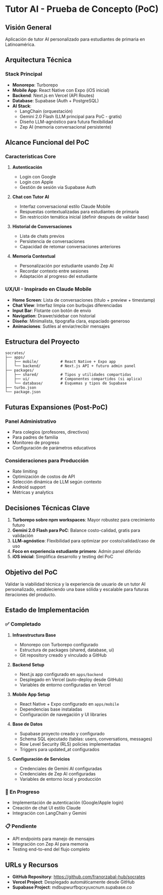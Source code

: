 # Tutor AI - Prueba de Concepto (PoC)

## Visión General
Aplicación de tutor AI personalizado para estudiantes de primaria en Latinoamérica.

## Arquitectura Técnica

### Stack Principal
- **Monorepo**: Turborepo
- **Mobile App**: React Native con Expo (iOS inicial)
- **Backend**: Next.js en Vercel (API Routes)
- **Database**: Supabase (Auth + PostgreSQL)
- **AI Stack**:
  - LangChain (orquestación)
  - Gemini 2.0 Flash (LLM principal para PoC - gratis)
  - Diseño LLM-agnóstico para futura flexibilidad
  - Zep AI (memoria conversacional persistente)

## Alcance Funcional del PoC

### Características Core
1. **Autenticación**
   - Login con Google
   - Login con Apple
   - Gestión de sesión via Supabase Auth

2. **Chat con Tutor AI**
   - Interfaz conversacional estilo Claude Mobile
   - Respuestas contextualizadas para estudiantes de primaria
   - Sin restricción temática inicial (definir después de validar base)

3. **Historial de Conversaciones**
   - Lista de chats previos
   - Persistencia de conversaciones
   - Capacidad de retomar conversaciones anteriores

4. **Memoria Contextual**
   - Personalización por estudiante usando Zep AI
   - Recordar contexto entre sesiones
   - Adaptación al progreso del estudiante

### UX/UI - Inspirado en Claude Mobile
- **Home Screen**: Lista de conversaciones (título + preview + timestamp)
- **Chat View**: Interfaz limpia con burbujas diferenciadas
- **Input Bar**: Flotante con botón de envío
- **Navigation**: Drawer/sidebar con historial
- **Diseño**: Minimalista, tipografía clara, espaciado generoso
- **Animaciones**: Sutiles al enviar/recibir mensajes

## Estructura del Proyecto

```
socrates/
├── apps/
│   ├── mobile/          # React Native + Expo app
│   └── backend/         # Next.js API + futuro admin panel
├── packages/
│   ├── shared/          # Tipos y utilidades compartidas
│   ├── ui/              # Componentes compartidos (si aplica)
│   └── database/        # Esquemas y tipos de Supabase
├── turbo.json
└── package.json
```

## Futuras Expansiones (Post-PoC)

### Panel Administrativo
- Para colegios (profesores, directivos)
- Para padres de familia
- Monitoreo de progreso
- Configuración de parámetros educativos

### Consideraciones para Producción
- Rate limiting
- Optimización de costos de API
- Selección dinámica de LLM según contexto
- Android support
- Métricas y analytics

## Decisiones Técnicas Clave

1. **Turborepo sobre npm workspaces**: Mayor robustez para crecimiento futuro
2. **Gemini 2.0 Flash para PoC**: Balance costo-calidad, gratis para validación
3. **LLM-agnóstico**: Flexibilidad para optimizar por costo/calidad/caso de uso
4. **Foco en experiencia estudiante primero**: Admin panel diferido
5. **iOS inicial**: Simplifica desarrollo y testing del PoC

## Objetivo del PoC
Validar la viabilidad técnica y la experiencia de usuario de un tutor AI personalizado, estableciendo una base sólida y escalable para futuras iteraciones del producto.

## Estado de Implementación

### ✅ Completado
1. **Infraestructura Base**
   - Monorepo con Turborepo configurado
   - Estructura de packages (shared, database, ui)
   - Git repository creado y vinculado a GitHub

2. **Backend Setup**
   - Next.js app configurado en `apps/backend`
   - Desplegado en Vercel (auto-deploy desde GitHub)
   - Variables de entorno configuradas en Vercel

3. **Mobile App Setup**
   - React Native + Expo configurado en `apps/mobile`
   - Dependencias base instaladas
   - Configuración de navegación y UI libraries

4. **Base de Datos**
   - Supabase proyecto creado y configurado
   - Schema SQL ejecutado (tablas: users, conversations, messages)
   - Row Level Security (RLS) policies implementadas
   - Triggers para updated_at configurados

5. **Configuración de Servicios**
   - Credenciales de Gemini AI configuradas
   - Credenciales de Zep AI configuradas
   - Variables de entorno local y producción

### 🚧 En Progreso
- Implementación de autenticación (Google/Apple login)
- Creación de chat UI estilo Claude
- Integración con LangChain y Gemini

### 📋 Pendiente
- API endpoints para manejo de mensajes
- Integración con Zep AI para memoria
- Testing end-to-end del flujo completo

## URLs y Recursos

- **GitHub Repository**: https://github.com/franorzabal-hub/socrates
- **Vercel Project**: Desplegado automáticamente desde GitHub
- **Supabase Project**: mdbupwurfbqcxyuxcnum.supabase.co